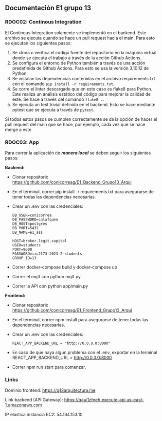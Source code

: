 ## Documentación E1 grupo 13

### RDOC02: Continous Integration

El Continous Integration solamente se implementó en el backend. Este archivo se ejecuta cuando se hace un pull request hacia el main. Para esto se ejecutan los siguientes pasos:

 1. Se clona o verifica el código fuente del repositorio en la máquina virtual donde se ejecuta el trabajo a través de la acción Github Actions. 
 2. Se configura el entorno de Python también a través de una acción predefinida de Github Actions. Para esto se usa la versión 3.10.12 de Python.
 3. Se instalan las dependencias contenidas en el archivo requirements.txt con el comando ```pip install -r requirements.txt```.
 4. Se corre el linter descargado que en este caso es flake8 para Python. Este realiza un análisis estático del código para mejorar la calidad de este. Se hace a través del comando ```flake8 .```.
 5. Se ejecuta un test trivial definido en el backend. Esto se hace mediante pytest que se ejecuta a través de ```pytest```.

 Si todos estos pasos se cumplen correctamente se da la opción de hacer el pull request del main que se hace, por ejemplo, cada vez que se hace merge a este.



### RDOC03: App

Para correr la aplicación de ***manera local*** se deben seguir los siguientes pasos:


**Backend:**

-	Clonar repositorio https://github.com/conicorreag/E1_Backend_Grupo13_Arqui
-	En el terminal, correr pip install -r requirements.txt para asegurarse de tener todas las dependencias necesarias.
-	Crear un .env con las credenciales:

        DB_USER=conicorrea
        DB_PASSWORD=calafquen
        DB_HOST=postgres
        DB_PORT=5432
        DB_NAME=e1_ass

        HOST=broker.legit.capital
        USER=students
        PORT=9000
        PASSWORD=iic2173-2023-2-students
        GROUP_ID=13

-   Correr docker-compose build y docker-compose up
-	Correr el mqtt con python mqtt.py
-	Correr la API con python app/main.py



**Frontend:**

-	Clonar repositorio https://github.com/conicorreag/E1_Frontend_Grupo13_Arqui 
-	En el terminal, correr npm install para asegurarse de tener todas las dependencias necesarias.
-	Crear un .env con las credenciales:

        REACT_APP_BACKEND_URL = "http://0.0.0.0:8000"

-   En caso de que haya algun problema con el .env, exportar en la terminal REACT_APP_BACKEND_URL = http://0.0.0.0:8000
-	Correr npm run start para comenzar.



### Links

Dominio frontend: https://g13arquitectura.me

Link backend (API Gateway): https://qaui1zfneh.execute-api.us-east-1.amazonaws.com

IP elastica instancia EC2: 54.164.153.10